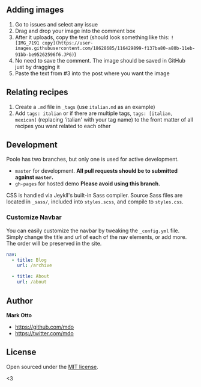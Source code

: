 ## Adding images

1. Go to issues and select any issue
2. Drag and drop your image into the comment box
3. After it uploads, copy the text (should look something like this: 
`![IMG_7191 copy](https://user-images.githubusercontent.com/18628685/116429899-f137ba80-a80b-11eb-91bb-be95262596f6.JPG)`)
4. No need to save the comment. The image should be saved in GitHub just by dragging it
5. Paste the text from #3 into the post where you want the image

## Relating recipes

1. Create a `.md` file in `_tags` (use `italian.md` as an example)
2. Add `tags: italian` or if there are multiple tags, `tags: [italian, mexican]` (replacing 'italian' with your tag name) to the front matter of all recipes you want related to each other

## Development

Poole has two branches, but only one is used for active development.

- `master` for development. **All pull requests should be to submitted against `master`.**
- `gh-pages` for hosted demo **Please avoid using this branch.**

CSS is handled via Jeykll's built-in Sass compiler. Source Sass files are located in `_sass/`, included into `styles.scss`, and compile to `styles.css`.

### Customize Navbar

You can easily customize the navbar by tweaking the `_config.yml` file. Simply change the title and url of each of the nav elements, or add more. The order will be preserved in the site.

```yaml
nav:
  - title: Blog
    url: /archive

  - title: About
    url: /about
```

## Author

**Mark Otto**

- <https://github.com/mdo>
- <https://twitter.com/mdo>

## License

Open sourced under the [MIT license](LICENSE.md).

<3
